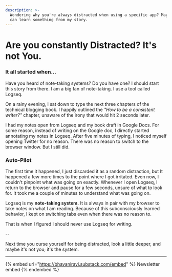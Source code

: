 ```yaml
---
description: >-
  Wondering why you're always distracted when using a specific app? Maybe you
  can learn something from my story.
---
```


# Are you constantly Distracted? It's not You.

### It all started when...

Have you heard of note-taking systems? Do you have one? I should start this story from there. I am a big fan of note-taking. I use a tool called Logseq.

On a rainy evening, I sat down to type the next three chapters of the technical blogging book. I happily outlined the _"How to be a consistent writer?"_ chapter, unaware of the irony that would hit 2 seconds later.

I had my notes open from Logseq and my book draft in Google Docs. For some reason, instead of writing on the Google doc, I directly started annotating my notes in Logseq. After five minutes of typing, I noticed myself opening Twitter for no reason. There was no reason to switch to the browser window. But I still did.

### Auto-Pilot

The first time it happened, I just discarded it as a random distraction, but It happened a few more times to the point where I got irritated. Even now, I couldn't pinpoint what was going on exactly. Whenever I open Logseq, I return to the browser and pause for a few seconds, unsure of what to look for. It took me a couple of minutes to understand what was going on.

Logseq is my **note-taking system.** It is always in pair with my browser to take notes on what I am reading. Because of this subconsciously learned behavior, I kept on switching tabs even when there was no reason to.

That is when I figured I should never use Logseq for writing.

\--

Next time you curse yourself for being distracted, look a little deeper, and maybe it's not you; it's the system.

***

{% embed url="https://bhavaniravi.substack.com/embed" %}
Newsletter embed
{% endembed %}
